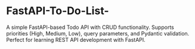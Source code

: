 # FastAPI-To-Do-List-
A simple FastAPI-based Todo API with CRUD functionality. Supports priorities (High, Medium, Low), query parameters, and Pydantic validation. Perfect for learning REST API development with FastAPI.
